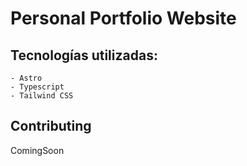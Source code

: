 # Personal Portfolio Website
## Tecnologías utilizadas:
    - Astro
    - Typescript
    - Tailwind CSS

## Contributing
ComingSoon
